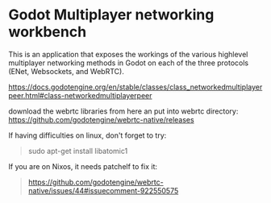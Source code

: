 # Godot Multiplayer networking workbench

This is an application that exposes the workings of the various highlevel multiplayer networking methods 
in Godot on each of the three protocols (ENet, Websockets, and WebRTC).

https://docs.godotengine.org/en/stable/classes/class_networkedmultiplayerpeer.html#class-networkedmultiplayerpeer

download the webrtc libraries from here an put into webrtc directory:
https://github.com/godotengine/webrtc-native/releases

If having difficulties on linux, don't forget to try:
> sudo apt-get install libatomic1

If you are on Nixos, it needs patchelf to fix it:
> https://github.com/godotengine/webrtc-native/issues/44#issuecomment-922550575
